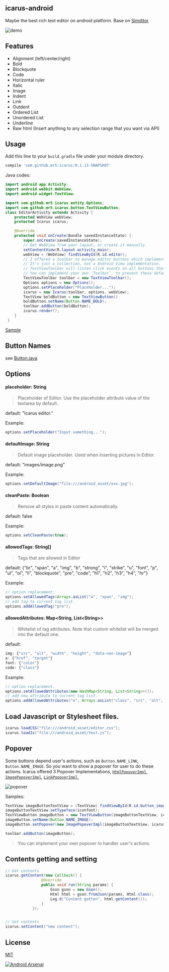 ## icarus-android
Maybe the best rich text editor on android platform. Base on [Simditor](https://github.com/mycolorway/simditor)

![demo](demo.gif)	


## Features
* Alignment (left/center/right)
* Bold
* Blockquote
* Code
* Horizontal ruler
* Italic
* Image
* Indent
* Link
* Outdent
* Ordered List
* Unordered List
* Underline
* Raw html (Insert anything to any selection range that you want via API)

## Usage
Add this line to your `build.gradle` file under your module directory.
```groovy
compile 'com.github.mr5:icarus:0.1.13-SNAPSHOT'
```
Java codes:
```java
import android.app.Activity;
import android.webkit.WebView;
import android.widget.TextView;

import com.github.mr5.icarus.entity.Options;
import com.github.mr5.icarus.button.TextViewButton;
class EditorActivity extends Activity {
	protected WebView webView;
    protected Icarus icarus;

    @Override
    protected void onCreate(Bundle savedInstanceState) {
        super.onCreate(savedInstanceState);
        // Get WebView from your layout, or create it manually.
        setContentView(R.layout.activity_main);
        webView = (WebView) findViewById(R.id.editor);
        // I offered a toolbar to manage editor buttons which implements TextView that with icon fonts. 
        // It's just a collection, not a Android View implementation. 
        // TextViewToolbar will listen click events on all buttons that added to it. 
        // You can implement your own `Toolbar`, to prevent these default behaviors.
        TextViewToolbar toolbar = new TextViewToolbar();
        Options options = new Options();
        options.setPlaceholder("Placeholder...");
        icarus = new Icarus(toolbar, options, webView);
        TextView boldButton = new TextViewButton()
        boldButton.setName(Button.NAME_BOLD);
		toolbar.addButton(boldButton);
        icarus.render();
    }
 }
```

[Sample](https://github.com/mr5/icarus-android/tree/master/samples)

## Button Names
see [Button.java](library/src/main/java/com/github/mr5/icarus/button/Button.java)

## Options
#### placeholder: String

> Placeholder of Editor. Use the placeholder attribute value of the textarea by default.

default: "Icarus editor."


Example:

```java
options.setPlaceholder("Input something...");
```

#### defaultImage: String

> Default image placeholder. Used when inserting pictures in Edtior.

default: "images/image.png"

Example:

```java
options.setDefaultImage("file:///android_asset/xxx.jpg");
```

#### cleanPaste: Boolean

> Remove all styles in paste content automatically.

default:  false

Example:

```java
options.setCleanPaste(true);
```

#### allowedTags: String[]

> Tags that are allowed in Editor

default: {"br", "span", "a", "img", "b", "strong", "i", "strike", "u", "font", "p", "ul", "ol", "li", "blockquote", "pre", "code", "h1", "h2", "h3", "h4", "hr"}

Example:

```java
// option replacement.
options.setAllowedTags(Arrays.asList("a", "span", "img");
// add tag to current tag list.
options.addAllowedTag("pre");
```

#### allowedAttributes: Map&lt;String, List&lt;String&gt;&gt;


> Whitelist of tag attributes.  Note that custom whitelist will be merged into the default one.

default:

```javascript
img: {"src", "alt", "width", "height", "data-non-image"}
a: {"href", "target"}
font: {"color"}
code: {"class"}
```

Example:

```java
// option replacement.
options.setAllowedAttributes(new HashMap<String, List<String>>());
// add new attribute to current tag list.
options.addAllowedAttributes("a", Arrays.asList("class", "src", "alt", "data-type"));
```

## Load Javascript or Stylesheet files.

```java
icarus.loadCSS("file:///android_asset/editor.css");
icarus.loadJs("file:///android_asset/test.js");
```

## Popover

Some buttons depend user's actions, such as `Button.NAME_LINK`, `Button.NAME_IMAGE`. So you want to show a popover for user to do these actions. Icarus offered 3 Popover Implementations, [`HtmlPopoverImpl`](library/src/main/java/com/github/mr5/icarus/popover/HtmlPopoverImpl.java),  [`ImagePopoverImpl`](library/src/main/java/com/github/mr5/icarus/popover/ImagePopoverImpl.java),  [`LinkPopoverImpl`](library/src/main/java/com/github/mr5/icarus/popover/LinkPopoverImpl.java),  

![popover](popover.png)	

Samples:
```java
TextView imageButtonTextView = (TextView) findViewById(R.id.button_image);
imageButtonTextView.setTypeface(iconfont);
TextViewButton imageButton = new TextViewButton(imageButtonTextView, icarus);
imageButton.setName(Button.NAME_IMAGE);
imageButton.setPopover(new ImagePopoverImpl(imageButtonTextView, icarus));

toolbar.addButton(imageButton);
```

> You can implement your own popover to handler user's actions.


## Contents getting and setting
```java
// Get contents
icarus.getContent(new Callback() {
                @Override
                public void run(String params) {
	                Gson gson = new Gson();
			        Html html = gson.fromJson(params, Html.class);
					Log.d("Content gotten", html.getContent());
                }
            });


// Set contents
icarus.setContent("new content");
```

## License
[MIT](https://opensource.org/licenses/MIT)



[![Android Arsenal](https://img.shields.io/badge/Android%20Arsenal-icarus--android-green.svg?style=true)](https://android-arsenal.com/details/1/3601)

